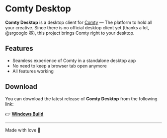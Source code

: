 # Comty Desktop

**Comty Desktop** is a desktop client for [Comty](https://comty.app) — The platform to hold all your creative. Since there is no official desktop client yet (thanks a lot, @srgooglo 😾), this project brings Comty right to your desktop.

## Features

- Seamless experience of Comty in a standalone desktop app  
- No need to keep a browser tab open anymore  
- All features working

## Download

You can download the latest release of **Comty Desktop** from the following link:

👉 **[Windows Build](https://github.com/B4sicallyF0x/comty-desktop/releases/download/windows/Comty.Setup.exe)**

---

Made with love 💖
